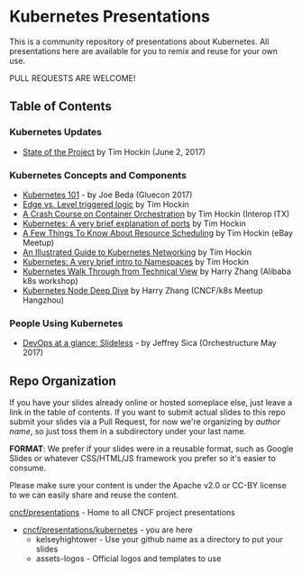 # Kubernetes Presentations

This is a community repository of presentations about Kubernetes. All presentations here are available for you to remix and reuse for your own use. 

PULL REQUESTS ARE WELCOME! 

## Table of Contents

### Kubernetes Updates

- [State of the Project](https://speakerdeck.com/thockin/kubernetes-state-of-the-project) by Tim Hockin (June 2, 2017)

### Kubernetes Concepts and Components

- [Kubernetes 101](http://slides.eightypercent.net/kubernetes-101/#1) - by Joe Beda (Gluecon 2017)
- [Edge vs. Level triggered logic](https://speakerdeck.com/thockin/edge-vs-level-triggered-logic) by Tim Hockin
- [A Crash Course on Container Orchestration](https://speakerdeck.com/thockin/a-crash-course-on-container-orchestration) by Tim Hockin (Interop ITX)
- [Kubernetes: A very brief explanation of ports](https://speakerdeck.com/thockin/kubernetes-a-very-brief-explanation-of-ports) by Tim Hockin 
- [A Few Things To Know About Resource Scheduling](https://speakerdeck.com/thockin/a-few-things-to-know-about-resource-scheduling) by Tim Hockin (eBay Meetup)
- [An Illustrated Guide to Kubernetes Networking](https://speakerdeck.com/thockin/illustrated-guide-to-kubernetes-networking) by Tim Hockin
- [Kubernetes: A very brief intro to Namespaces](https://speakerdeck.com/thockin/kubernetes-a-very-brief-intro-to-namespaces) by Tim Hockin
- [Kubernetes Walk Through from Technical View](https://speakerdeck.com/resouer/kubernetes-walk-through-from-technical-view) by Harry Zhang (Alibaba k8s workshop)
- [Kubernetes Node Deep Dive](https://speakerdeck.com/resouer/kubernetes-node-under-the-hood) by Harry Zhang (CNCF/k8s Meetup Hangzhou)

### People Using Kubernetes 

- [DevOps at a glance: Slideless](https://drive.google.com/open?id=1TuvKeLggYz3hxH1RHmFCXcX8uprKOrl0vP347JZ988A) - by Jeffrey Sica (Orchestructure May 2017)

## Repo Organization

If you have your slides already online or hosted someplace else, just leave a link in the table of contents. If you want to submit actual slides to this repo submit your slides via a Pull Request, for now we're organizing by _author name_, so just toss them in a subdirectory under your last name.

**FORMAT**: We prefer if your slides were in a reusable format, such as Google Slides or whatever CSS/HTML/JS framework you prefer so it's easier to consume.

Please make sure your content is under the Apache v2.0 or CC-BY license to we can easily share and reuse the content.

[cncf/presentations](https://github.com/cncf/presentations) - Home to all CNCF project presentations
- [cncf/presentations/kubernetes](https://github.com/cncf/presentations/kubernetes) - you are here
   - kelseyhightower - Use your github name as a directory to put your slides
   - assets-logos - Official logos and templates to use

